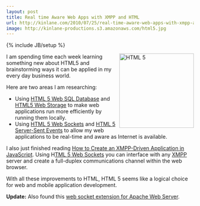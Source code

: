 ```yaml
---
layout: post
title: Real time Aware Web Apps with XMPP and HTML
url: http://kinlane.com/2010/07/25/real-time-aware-web-apps-with-xmpp-and-html/
image: http://kinlane-productions.s3.amazonaws.com/html5.jpg
---
```

{% include JB/setup %}
<p>
     <img class="alignnone c1" title="HTML 5" src="http://kinlane-productions.s3.amazonaws.com/html5.jpg"  width="200" align="right" />I am spending time each week learning something new about HTML5 and brainstorming ways it can be applied in my every day business world.
</p>

<p>
     Here are two areas I am researching:
</p>
<ul class="mainlist">
     <li>Using <a href="http://www.kinlane.com/category/html-5/html5-web-sql-database/">HTML 5 Web SQL Database</a> and <a href="http://www.kinlane.com/category/html-5/html5-web-storage/">HTML5 Web Storage</a> to make web applications run more efficiently by running them locally.
     </li>
     <li>Using <a href="http://www.kinlane.com/category/html-5/html-5-web-sockets/">HTML 5 Web Sockets</a> and <a href="http://www.kinlane.com/category/html-5/html-server-sent-events/">HTML 5 Server-Sent Events</a> to allow my web applications to be real-time and aware as Internet is available.
     </li>
</ul>
<p>
     I also just finished reading <a href="http://www.kaazing.org/confluence/display/Doc/XMPP+JavaScript+How-To" target="_blank">How to Create an XMPP-Driven Application in JavaScript</a>. Using H<a href="http://dev.w3.org/html5/websockets/#websocket" target="_blank">TML 5 Web Sockets</a> you can interface with any <a href="http://xmpp.org/">XMPP</a> server and create a full-duplex communications channel within the web browser.
</p>

<p>
     With all these improvements to HTML, HTML 5 seems like a logical choice for web and mobile application development.
</p>

<p>
     <strong>Update:</strong> Also found this <a href="http://code.google.com/p/pywebsocket/" target="_blank">web socket extension for Apache Web Server</a>.
</p>